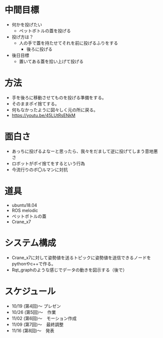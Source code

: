 中間目標
=============

- 何かを投げたい
  - ペットボトルの蓋を投げる
- 投げ方は？
  - 人の手で蓋を持たせてそれを前に投げるふりをする
    - 後ろに投げる
- 後日目標
  - 置いてある蓋を拾い上げて投げる

方法
=============

- 手を後ろに移動させてものを投げる準備をする。
- そのままポイ捨てする。
- 何もなかったように図々しく元の所に戻る。
- https://youtu.be/45LUtRsENkM

面白さ
=============

- あっちに投げるよなーと思ったら、我々をだまして逆に投げてしまう意地悪さ
- ロボットがポイ捨てをするという行為
- 今流行りのボ〇ルマンに対抗

道具
=============

- ubuntu18.04
- ROS melodic
- ペットボトルの蓋
- Crane_x7

システム構成
=============

- Crane_x7に対して姿勢値を送るトピックに姿勢値を送信できるノードをpythonやc++で作る。
- Rqt_graphのような感じでデータの動きを図示する（後で）

スケジュール
=============

- 10/19 (第4回)～  プレゼン
- 10/26 (第5回)～　作業
- 11/02 (第6回)～　モーション作成
- 11/09 (第7回)～　最終調整
- 11/16 (第8回)～　発表
